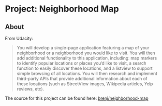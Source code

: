 Project: Neighborhood Map
=========================

About
-----
From Udacity:
> You will develop a single-page application featuring a map of your neighborhood or a neighborhood you would like to visit. You will then add additional functionality to this application, including: map markers to identify popular locations or places you’d like to visit, a search function to easily discover these locations, and a listview to support simple browsing of all locations. You will then research and implement third-party APIs that provide additional information about each of these locations (such as StreetView images, Wikipedia articles, Yelp reviews, etc).

The source for this project can be found here: [brenj/neighborhood-map](https://github.com/brenj/neighborhood-map)
